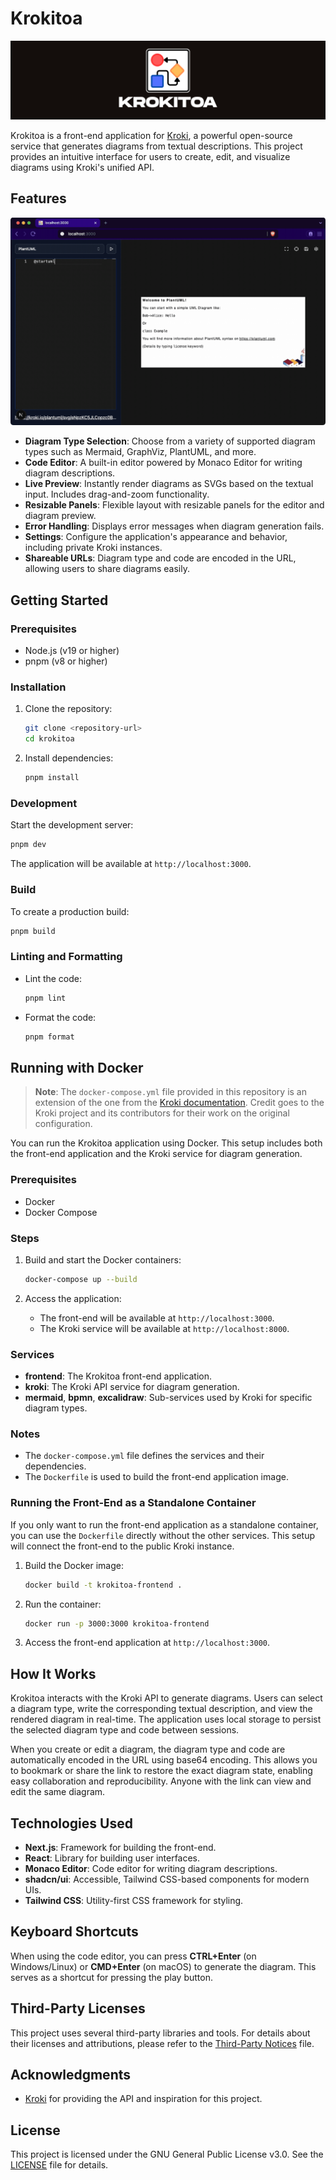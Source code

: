 # Krokitoa

<p align="center">
   <img src="doc/Krokitoa GitHub Banner.png" alt="Krokitoa GitHub Banner">
</p>

Krokitoa is a front-end application for [Kroki](https://kroki.io/), a powerful open-source service that generates diagrams from textual descriptions. This project provides an intuitive interface for users to create, edit, and visualize diagrams using Kroki's unified API.

## Features

<p align="center">
   <img src="doc/demo.gif" alt="Krokitoa Demo">
</p>

- **Diagram Type Selection**: Choose from a variety of supported diagram types such as Mermaid, GraphViz, PlantUML, and more.
- **Code Editor**: A built-in editor powered by Monaco Editor for writing diagram descriptions.
- **Live Preview**: Instantly render diagrams as SVGs based on the textual input. Includes drag-and-zoom functionality.
- **Resizable Panels**: Flexible layout with resizable panels for the editor and diagram preview.
- **Error Handling**: Displays error messages when diagram generation fails.
- **Settings**: Configure the application's appearance and behavior, including private Kroki instances.
- **Shareable URLs**: Diagram type and code are encoded in the URL, allowing users to share diagrams easily.

## Getting Started

### Prerequisites

- Node.js (v19 or higher)
- pnpm (v8 or higher)

### Installation

1. Clone the repository:
   ```bash
   git clone <repository-url>
   cd krokitoa
   ```
2. Install dependencies:
   ```bash
   pnpm install
   ```

### Development

Start the development server:
```bash
pnpm dev
```

The application will be available at `http://localhost:3000`.

### Build

To create a production build:
```bash
pnpm build
```

### Linting and Formatting

- Lint the code:
  ```bash
  pnpm lint
  ```
- Format the code:
  ```bash
  pnpm format
  ```

## Running with Docker

> **Note**: The `docker-compose.yml` file provided in this repository is an extension of the one from the [Kroki documentation](https://docs.kroki.io/kroki/setup/use-docker-or-podman/). Credit goes to the Kroki project and its contributors for their work on the original configuration.

You can run the Krokitoa application using Docker. This setup includes both the front-end application and the Kroki service for diagram generation.

### Prerequisites

- Docker
- Docker Compose

### Steps

1. Build and start the Docker containers:
   ```bash
   docker-compose up --build
   ```

2. Access the application:
   - The front-end will be available at `http://localhost:3000`.
   - The Kroki service will be available at `http://localhost:8000`.

### Services

- **frontend**: The Krokitoa front-end application.
- **kroki**: The Kroki API service for diagram generation.
- **mermaid**, **bpmn**, **excalidraw**: Sub-services used by Kroki for specific diagram types.

### Notes

- The `docker-compose.yml` file defines the services and their dependencies.
- The `Dockerfile` is used to build the front-end application image.

### Running the Front-End as a Standalone Container

If you only want to run the front-end application as a standalone container, you can use the `Dockerfile` directly without the other services. This setup will connect the front-end to the public Kroki instance.

1. Build the Docker image:
   ```bash
   docker build -t krokitoa-frontend .
   ```

2. Run the container:
   ```bash
   docker run -p 3000:3000 krokitoa-frontend
   ```

3. Access the front-end application at `http://localhost:3000`.

## How It Works

Krokitoa interacts with the Kroki API to generate diagrams. Users can select a diagram type, write the corresponding textual description, and view the rendered diagram in real-time. The application uses local storage to persist the selected diagram type and code between sessions.

When you create or edit a diagram, the diagram type and code are automatically encoded in the URL using base64 encoding. This allows you to bookmark or share the link to restore the exact diagram state, enabling easy collaboration and reproducibility. Anyone with the link can view and edit the same diagram.

## Technologies Used

- **Next.js**: Framework for building the front-end.
- **React**: Library for building user interfaces.
- **Monaco Editor**: Code editor for writing diagram descriptions.
- **shadcn/ui**: Accessible, Tailwind CSS-based components for modern UIs.
- **Tailwind CSS**: Utility-first CSS framework for styling.

## Keyboard Shortcuts

When using the code editor, you can press **CTRL+Enter** (on Windows/Linux) or **CMD+Enter** (on macOS) to generate the diagram. This serves as a shortcut for pressing the play button.

## Third-Party Licenses

This project uses several third-party libraries and tools. For details about their licenses and attributions, please refer to the [Third-Party Notices](./THIRD_PARTY_NOTICES.md) file.

## Acknowledgments

- [Kroki](https://kroki.io/) for providing the API and inspiration for this project.

## License

This project is licensed under the GNU General Public License v3.0. See the [LICENSE](./LICENSE) file for details.